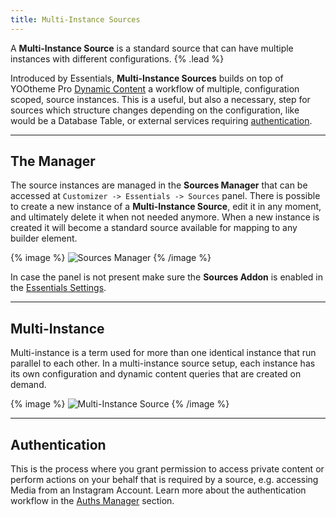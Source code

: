 ```yaml
---
title: Multi-Instance Sources
---
```


A **Multi-Instance Source** is a standard source that can have multiple instances with different configurations. {% .lead %}

Introduced by Essentials, **Multi-Instance Sources** builds on top of YOOtheme Pro [Dynamic Content](https://yootheme.com/support/yootheme-pro/joomla/dynamic-content) a workflow of multiple, configuration scoped, source instances. This is a useful, but also a necessary, step for sources which structure changes depending on the configuration, like would be a Database Table, or external services requiring [authentication](#authentication).

---

## The Manager

The source instances are managed in the **Sources Manager** that can be accessed at `Customizer -> Essentials -> Sources` panel. There is possible to create a new instance of a **Multi-Instance Source**, edit it in any moment, and ultimately delete it when not needed anymore. When a new instance is created it will become a standard source available for mapping to any builder element.

{% image %}
![Sources Manager](/assets/ytp/sources-manager.gif)
{% /image %}

In case the panel is not present make sure the **Sources Addon** is enabled in the [Essentials Settings](../settings).

---

## Multi-Instance

Multi-instance is a term used for more than one identical instance that run parallel to each other. In a multi-instance source setup, each instance has its own configuration and dynamic content queries that are created on demand.

{% image %}
![Multi-Instance Source](/assets/ytp/sources/manager-instance-multi.webp)
{% /image %}

---

## Authentication

This is the process where you grant permission to access private content or perform actions on your behalf that is required by a source, e.g. accessing Media from an Instagram Account. Learn more about the authentication workflow in the [Auths Manager](../auths-manager) section.

